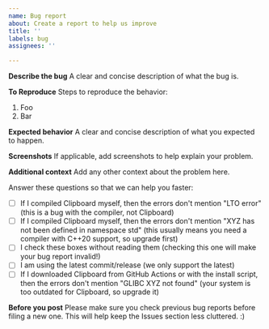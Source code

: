 ```yaml
---
name: Bug report
about: Create a report to help us improve
title: ''
labels: bug
assignees: ''

---
```


**Describe the bug**
A clear and concise description of what the bug is.

**To Reproduce**
Steps to reproduce the behavior:
1. Foo
2. Bar

**Expected behavior**
A clear and concise description of what you expected to happen.

**Screenshots**
If applicable, add screenshots to help explain your problem.

**Additional context**
Add any other context about the problem here.

Answer these questions so that we can help you faster:
- [ ] If I compiled Clipboard myself, then the errors don't mention "LTO error" (this is a bug with the compiler, not Clipboard)
- [ ] If I compiled Clipboard myself, then the errors don't mention "XYZ has not been defined in namespace std" (this usually means you need a compiler with C++20 support, so upgrade first)
- [ ] I check these boxes without reading them (checking this one will make your bug report invalid!)
- [ ] I am using the latest commit/release (we only support the latest)
- [ ] If I downloaded Clipboard from GitHub Actions or with the install script, then the errors don't mention "GLIBC XYZ not found" (your system is too outdated for Clipboard, so upgrade it)

**Before you post**
Please make sure you check previous bug reports before filing a new one.
This will help keep the Issues section less cluttered. :)
